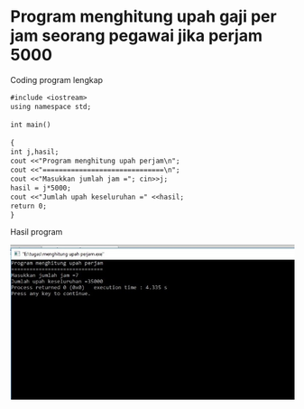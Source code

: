 # Program menghitung upah gaji per jam seorang pegawai jika perjam 5000


Coding program lengkap

    #include <iostream>
    using namespace std;

    int main()

    {
    int j,hasil;
    cout <<"Program menghitung upah perjam\n";
    cout <<"==============================\n";
    cout <<"Masukkan jumlah jam ="; cin>>j;
    hasil = j*5000;
    cout <<"Jumlah upah keseluruhan =" <<hasil;
    return 0;
    }


Hasil program


![img](https://raw.githubusercontent.com/MUTIARAIZMI/Program-menghitung-upah-gaji-per-jam-seorang-pegawai-jika-perjam-5000/master/menghitung%20gaji%20perjam.jpg)
